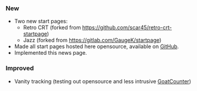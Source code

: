 ### New

- Two new start pages:
    - Retro CRT (forked from https://github.com/scar45/retro-crt-startpage)
    - Jazz (forked from https://gitlab.com/GaugeK/startpage)
- Made all start pages hosted here opensource, available on [GitHub](https://github.com/custom-start-page).
- Implemented this news page.

### Improved

- Vanity tracking (testing out opensource and less intrusive [GoatCounter](https://www.goatcounter.com/))

